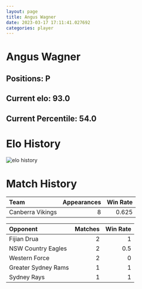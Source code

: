 ```yaml
---  
layout: page  
title: Angus Wagner  
date: 2023-03-17 17:11:41.027692  
categories: player  
---
```

# Angus Wagner

## Positions: P

## Current elo: 93.0

## Current Percentile: 54.0

# Elo History


![elo history](history_AngusWagner.png)
# Match History


| Team             |   Appearances |   Win Rate |
|:-----------------|--------------:|-----------:|
| Canberra Vikings |             8 |      0.625 |

| Opponent            |   Matches |   Win Rate |
|:--------------------|----------:|-----------:|
| Fijian Drua         |         2 |        1   |
| NSW Country Eagles  |         2 |        0.5 |
| Western Force       |         2 |        0   |
| Greater Sydney Rams |         1 |        1   |
| Sydney Rays         |         1 |        1   |